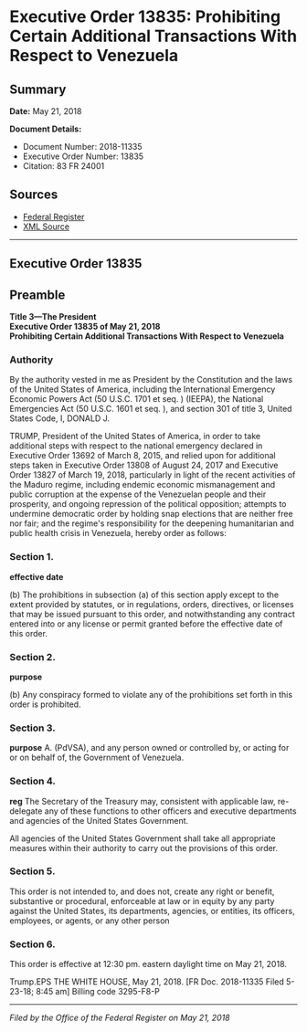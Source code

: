 # Executive Order 13835: Prohibiting Certain Additional Transactions With Respect to Venezuela

## Summary

**Date:** May 21, 2018

**Document Details:**
- Document Number: 2018-11335
- Executive Order Number: 13835
- Citation: 83 FR 24001

## Sources
- [Federal Register](https://www.federalregister.gov/documents/2018/05/24/2018-11335/prohibiting-certain-additional-transactions-with-respect-to-venezuela)
- [XML Source](https://www.federalregister.gov/documents/full_text/xml/2018/05/24/2018-11335.xml)

---

## Executive Order 13835

## Preamble

**Title 3—The President**  
**Executive Order 13835 of May 21, 2018**  
**Prohibiting Certain Additional Transactions With Respect to Venezuela**

### Authority

By the authority vested in me as President by the Constitution and the laws of the United States of America, including the International Emergency Economic Powers Act (50 U.S.C. 1701 
et seq.
) (IEEPA), the National Emergencies Act (50 U.S.C. 1601 
et seq.
), and section 301 of title 3, United States Code, I, DONALD J.

TRUMP, President of the United States of America, in order to take additional steps with respect to the national emergency declared in Executive Order 13692 of March 8, 2015, and relied upon for additional steps taken in Executive Order 13808 of August 24, 2017 and Executive Order 13827 of March 19, 2018, particularly in light of the recent activities of the Maduro regime, including endemic economic mismanagement and public corruption at the expense of the Venezuelan people and their prosperity, and ongoing repression of the political opposition; attempts to undermine democratic order by holding snap elections that are neither free nor fair; and the regime's responsibility for the deepening humanitarian and public health crisis in Venezuela, hereby order as follows:
### Section 1.

**effective date**

(b) The prohibitions in subsection (a) of this section apply except to the extent provided by statutes, or in regulations, orders, directives, or licenses that may be issued pursuant to this order, and notwithstanding any contract entered into or any license or permit granted before the effective date of this order.
### Section 2.

**purpose**

(b) Any conspiracy formed to violate any of the prohibitions set forth in this order is prohibited.
### Section 3.

**purpose**
A. (PdVSA), 
and any person owned or controlled by, or acting for or on behalf of, the Government of Venezuela.
### Section 4.

**reg**
 The Secretary of the Treasury may, consistent with applicable law, re-delegate any of these functions to other officers and executive departments and agencies of the United States Government.

All agencies of the United States Government shall take all appropriate measures within their authority to carry out the provisions of this order.
### Section 5.

This order is not intended to, and does not, create any right or benefit, substantive or procedural, enforceable at law or in equity by any party against the United States, its departments, agencies, or entities, its officers, employees, or agents, or any other person
### Section 6.

This order is effective at 12:30 pm. eastern daylight time on May 21, 2018.

Trump.EPS
THE WHITE HOUSE,
May 21, 2018.
[FR Doc. 2018-11335 
Filed 5-23-18; 8:45 am]
Billing code 3295-F8-P

---

*Filed by the Office of the Federal Register on May 21, 2018*
